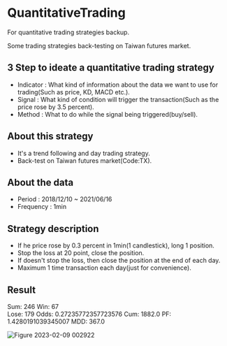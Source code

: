 # QuantitativeTrading

For quantitative trading strategies backup.

Some trading strategies back-testing on Taiwan futures market. 

## 3 Step to ideate a quantitative trading strategy
- Indicator : What kind of information about the data we want to use for trading(Such as price, KD, MACD etc.).
- Signal : What kind of condition will trigger the transaction(Such as the price rose by 3.5 percent).
- Method : What to do while the signal being triggered(buy/sell).

## About this strategy
- It's a trend following and day trading strategy.
- Back-test on Taiwan futures market(Code:TX).

## About the data
- Period : 2018/12/10 ~ 2021/06/16
- Frequency : 1min

## Strategy description
- If he price rose by 0.3 percent in 1min(1 candlestick), long 1 position.
- Stop the loss at 20 point, close the position.
- If doesn't stop the loss, then close the position at the end of each day.
- Maximum 1 time transaction each day(just for convenience).

## Result
Sum: 246 
Win: 67  
Lose: 179 
Odds: 0.27235772357723576 
Cum: 1882.0 
PF: 1.4280191039345007 
MDD: 367.0


![Figure 2023-02-09 002922](https://user-images.githubusercontent.com/34659552/217591381-591efa46-821c-45aa-ba19-2fdce3065edf.png)
